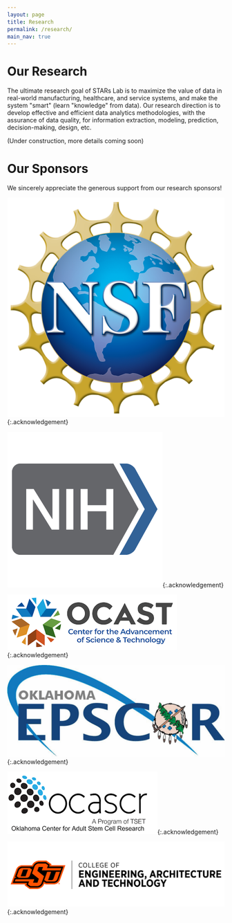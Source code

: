 ```yaml
---
layout: page
title: Research
permalink: /research/
main_nav: true
---
```


# Our Research
The ultimate research goal of STARs Lab is to maximize the value of data in real-world manufacturing, healthcare, and service systems, and make the system "smart" (learn "knowledge" from data). Our research direction is to develop effective and efficient data analytics methodologies, with the assurance of data quality, for information extraction, modeling, prediction, decision-making, design, etc. 

(Under construction, more details coming soon)


# Our Sponsors
We sincerely appreciate the generous support from our research sponsors! 

![NSF logo](/assets/NSF_Logo.png "NSF logo"){:.acknowledgement}

![NIH logo](/assets/NIH_Logo.png "NIH logo"){:.acknowledgement}

![OCAST logo](/assets/OCAST_Logo.png "OCAST logo"){:.acknowledgement}

![OKEPSCoR logo](/assets/OK_EPSCoR_logo.png "OKEPSCoR logo"){:.acknowledgement}

![OCASCR logo](/assets/OCASCR.png "OCASCR logo"){:.acknowledgement}

![OSU CEAT logo](/assets/ceat-full-color-hrz-logo.png "OSU CEAT logo"){:.acknowledgement}
